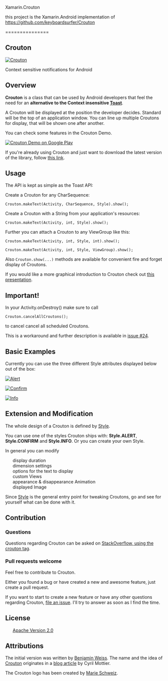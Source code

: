 Xamarin.Crouton
<p>this project is the Xamarin.Android implementation of <a href='https://github.com/keyboardsurfer/Crouton'> https://github.com/keyboardsurfer/Crouton </a> </p>
===============

<article class="markdown-body entry-content" itemprop="mainContentOfPage"><h1>
<a name="user-content-crouton" class="anchor" href="#crouton" aria-hidden="true"><span class="octicon octicon-link"></span></a>Crouton</h1>

<p><a href="https://camo.githubusercontent.com/01dfc06abb8d9c1f8fec83e723caf8e2fa804fd7/68747470733a2f2f7261772e6769746875622e636f6d2f6b6579626f6172647375726665722f43726f75746f6e2f6d61737465722f73616d706c652f7372632f6d61696e2f7265732f6472617761626c652d78686470692f69635f6c61756e636865722e706e67" target="_blank"><img src="https://camo.githubusercontent.com/01dfc06abb8d9c1f8fec83e723caf8e2fa804fd7/68747470733a2f2f7261772e6769746875622e636f6d2f6b6579626f6172647375726665722f43726f75746f6e2f6d61737465722f73616d706c652f7372632f6d61696e2f7265732f6472617761626c652d78686470692f69635f6c61756e636865722e706e67" alt="Crouton" title="Crouton logo" data-canonical-src="https://raw.github.com/keyboardsurfer/Crouton/master/sample/src/main/res/drawable-xhdpi/ic_launcher.png" style="max-width:100%;"></a></p>

<p>Context sensitive notifications for Android</p>

<h2>
<a name="user-content-overview" class="anchor" href="#overview" aria-hidden="true"><span class="octicon octicon-link"></span></a>Overview</h2>

<p><strong>Crouton</strong> is a class that can be used by Android developers that feel the need for an <strong>alternative to the Context insensitive <a href="http://developer.android.com/reference/android/widget/Toast.html">Toast</a></strong>.</p>

<p>A Crouton will be displayed at the position the developer decides.
Standard will be the top of an application window.
You can line up multiple Croutons for display, that will be shown one after another.</p>

<p>You can check some features in the Crouton Demo.</p>

<p><a href="http://play.google.com/store/apps/details?id=de.keyboardsurfer.app.demo.crouton">
  <img alt="Crouton Demo on Google Play" src="https://camo.githubusercontent.com/9e1a34e84a09c0f95303da060457aea4a8899f85/687474703a2f2f646576656c6f7065722e616e64726f69642e636f6d2f696d616765732f6272616e642f656e5f67656e657269635f7267625f776f5f36302e706e67" data-canonical-src="http://developer.android.com/images/brand/en_generic_rgb_wo_60.png" style="max-width:100%;"></a></p>

<p>If you're already using Crouton and just want to download the latest version of the library, follow <a href="http://search.maven.org/#search%7Cga%7C1%7Cg%3A%22de.keyboardsurfer.android.widget%22">this link</a>.</p>

<h2>
<a name="user-content-usage" class="anchor" href="#usage" aria-hidden="true"><span class="octicon octicon-link"></span></a>Usage</h2>

<p>The API is kept as simple as the Toast API:</p>

<p>Create a Crouton for any CharSequence:</p>

<pre><code>Crouton.makeText(Activity, CharSequence, Style).show();
</code></pre>

<p>Create a Crouton with a String from your application's resources:</p>

<pre><code>Crouton.makeText(Activity, int, Style).show();
</code></pre>

<p>Further you can attach a Crouton to any ViewGroup like this:</p>

<pre><code>Crouton.makeText(Activity, int, Style, int).show();

Crouton.makeText(Activity, int, Style, ViewGroup).show();
</code></pre>

<p>Also <code>Crouton.show(...)</code> methods are available for convenient fire and forget display of Croutons. </p>

<p>If you would like a more graphical introduction to Crouton check out <a href="https://speakerdeck.com/keyboardsurfer/crouton-devfest-berlin-2012">this presentation</a>.</p>

<h2>
<a name="user-content-important" class="anchor" href="#important" aria-hidden="true"><span class="octicon octicon-link"></span></a>Important!</h2>

<p>In your Activity.onDestroy() make sure to call</p>

<pre><code>Crouton.cancelAllCroutons();
</code></pre>

<p>to cancel cancel all scheduled Croutons.</p>

<p>This is a workaround and further description is available in <a href="https://github.com/keyboardsurfer/Crouton/issues/24">issue #24</a>.</p>

<h2>
<a name="user-content-basic-examples" class="anchor" href="#basic-examples" aria-hidden="true"><span class="octicon octicon-link"></span></a>Basic Examples</h2>

<p>Currently you can use the three different Style attributes displayed below out of the box:</p>

<p><a href="https://github.com/keyboardsurfer/Crouton/raw/master/res/Alert.png" target="_blank"><img src="https://github.com/keyboardsurfer/Crouton/raw/master/res/Alert.png" alt="Alert" title="Example of Style.ALERT" style="max-width:100%;"></a></p>

<p><a href="https://github.com/keyboardsurfer/Crouton/raw/master/res/Confirm.png" target="_blank"><img src="https://github.com/keyboardsurfer/Crouton/raw/master/res/Confirm.png" alt="Confirm" title="Example of Style.CONFIRM" style="max-width:100%;"></a></p>

<p><a href="https://github.com/keyboardsurfer/Crouton/raw/master/res/Info.png" target="_blank"><img src="https://github.com/keyboardsurfer/Crouton/raw/master/res/Info.png" alt="Info" title="Example of Style.INFO" style="max-width:100%;"></a></p>

<h2>
<a name="user-content-extension-and-modification" class="anchor" href="#extension-and-modification" aria-hidden="true"><span class="octicon octicon-link"></span></a>Extension and Modification</h2>

<p>The whole design of a Crouton is defined by  <a href="https://github.com/slown1/Xamarin.Crouton/blob/master/AndroidCrouton/CroutonLibrary/Style.cs">Style</a>.</p>

<p>You can use one of the styles Crouton ships with: <strong>Style.ALERT</strong>, <strong>Style.CONFIRM</strong> and <strong>Style.INFO</strong>. Or you can create your own Style.</p>

<p>In general you can modify</p>

<ul class="task-list">
<li>display duration</li>
<li>dimension settings</li>
<li>options for the text to display</li>
<li>custom Views</li>
<li>appearance &amp; disappearance Animation</li>
<li>displayed Image</li>
</ul><p>Since <a href="https://github.com/keyboardsurfer/Crouton/blob/master/library/src/de/keyboardsurfer/android/widget/crouton/Style.java">Style</a> is the general entry point for tweaking Croutons, go and see for yourself what can be done with it.</p>

<h2>
<a name="user-content-contribution" class="anchor" href="#contribution" aria-hidden="true"><span class="octicon octicon-link"></span></a>Contribution</h2>

<h3>
<a name="user-content-questions" class="anchor" href="#questions" aria-hidden="true"><span class="octicon octicon-link"></span></a>Questions</h3>

<p>Questions regarding Crouton can be asked on <a href="http://stackoverflow.com/questions/tagged/crouton">StackOverflow, using the crouton tag</a>.</p>

<h3>
<a name="user-content-pull-requests-welcome" class="anchor" href="#pull-requests-welcome" aria-hidden="true"><span class="octicon octicon-link"></span></a>Pull requests welcome</h3>

<p>Feel free to contribute to Crouton.</p>

<p>Either you found a bug or have created a new and awesome feature, just create a pull request.</p>

<p>If you want to start to create a new feature or have any other questions regarding Crouton, <a href="https://github.com/slown1/Xamarin.Crouton/issues/new">file an issue</a>.
I'll try to answer as soon as I find the time.</p>

<h2>
<a name="user-content-license" class="anchor" href="#license" aria-hidden="true"><span class="octicon octicon-link"></span></a>License</h2>

<ul class="task-list">
<li><a href="http://www.apache.org/licenses/LICENSE-2.0.html">Apache Version 2.0</a></li>
</ul><h2>
<a name="user-content-attributions" class="anchor" href="#attributions" aria-hidden="true"><span class="octicon octicon-link"></span></a>Attributions</h2>

<p>The initial version was written by  <a href="https://plus.google.com/u/0/117509657298845443204?rel=author">Benjamin Weiss</a>.
The name and the idea of <a href="https://github.com/keyboardsurfer/Crouton/blob/master/library/src/de/keyboardsurfer/android/widget/crouton/Crouton.java">Crouton</a> originates in a <a href="http://android.cyrilmottier.com/?p=773">blog article</a> by Cyril Mottier.</p>

<p>The Crouton logo has been created by <a href="http://marie-schweiz.de">Marie Schweiz</a>.</p></article>

